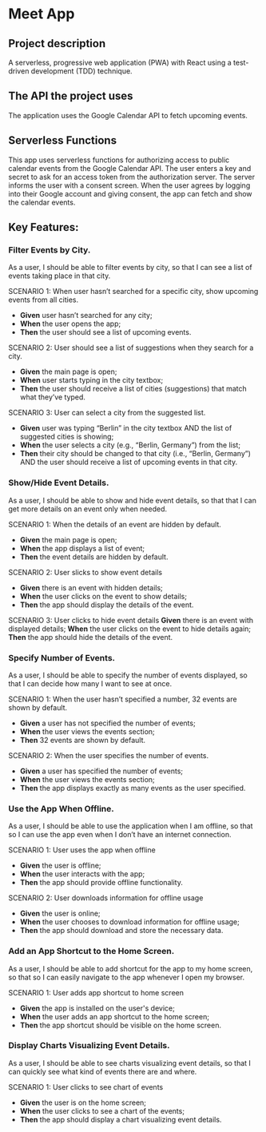 # Meet App

## Project description
A serverless, progressive web application (PWA) with React using a test-driven development (TDD) technique.

## The API the project uses
The application uses the Google Calendar API to fetch upcoming events.

## Serverless Functions
This app uses serverless functions for authorizing access to public calendar events from the Google Calendar API. The user enters a key and secret to ask for an access token from the authorization server. The server informs the user with a consent screen. When the user agrees by logging into their Google account and giving consent, the app can fetch and show the calendar events.

## Key Features:

### Filter Events by City.
As a user, I should be able to filter events by city, so that I can see a list of events taking place in that city.

SCENARIO 1: When user hasn’t searched for a specific city, show upcoming events from all cities.
* **Given** user hasn’t searched for any city;
* **When** the user opens the app;
* **Then** the user should see a list of upcoming events.

SCENARIO 2: User should see a list of suggestions when they search for a city.
* **Given** the main page is open;
* **When** user starts typing in the city textbox;
* **Then** the user should receive a list of cities (suggestions) that match what they’ve typed.

SCENARIO 3: User can select a city from the suggested list.
* **Given** user was typing “Berlin” in the city textbox AND the list of suggested cities is showing;
* **When** the user selects a city (e.g., “Berlin, Germany”) from the list;
* **Then** their city should be changed to that city (i.e., “Berlin, Germany”) AND the user should receive a list of upcoming events in that city.

### Show/Hide Event Details.
As a user, I should be able to show and hide event details, so that that I can get more details on an event only when needed.

SCENARIO 1: When the details of an event are hidden by default.
* **Given** the main page is open;
* **When** the app displays a list of event;
* **Then** the event details are hidden by default.

SCENARIO 2: User slicks to show event details
* **Given** there is an event with hidden details;
* **When** the user clicks on the event to show details;
* **Then** the app should display the details of the event.

SCENARIO 3: User clicks to hide event details 
**Given** there is an event with displayed details;
**When** the user clicks on the event to hide details again;
**Then** the app should hide the details of the event.

### Specify Number of Events.
As a user, I should be able to specify the number of events displayed, so that I can decide how many I want to see at once.

SCENARIO 1: When the user hasn’t specified a number, 32 events are shown by default. 
* **Given** a user has not specified the number of events;
* **When** the user views the events section;
* **Then** 32 events are shown by default.

SCENARIO 2: When the user specifies the number of events.
* **Given** a user has specified the number of events;
* **When** the user views the events section;
* **Then** the app displays exactly as many events as the user specified.

### Use the App When Offline.
As a user, I should be able to use the application when I am offline, so that so I can use the app even when I don’t have an internet connection.

SCENARIO 1: User uses the app when offline
* **Given** the user is offline;
* **When** the user interacts with the app;
* **Then** the app should provide offline functionality.

SCENARIO 2: User downloads information for offline usage
* **Given** the user is online;
* **When** the user chooses to download information for offline usage;
* **Then** the app should download and store the necessary data.

### Add an App Shortcut to the Home Screen.
As a user, I should be able to add shortcut for the app to my home screen, so that so I can easily navigate to the app whenever I open my browser.

SCENARIO 1: User adds app shortcut to home screen
* **Given** the app is installed on the user's device;
* **When** the user adds an app shortcut to the home screen;
* **Then** the app shortcut should be visible on the home screen.

### Display Charts Visualizing Event Details.
As a user, I should be able to see charts visualizing event details, so that I can quickly see what kind of events there are and where.

SCENARIO 1: User clicks to see chart of events
* **Given** the user is on the home screen;
* **When** the user clicks to see a chart of the events;
* **Then** the app should display a chart visualizing event details.
